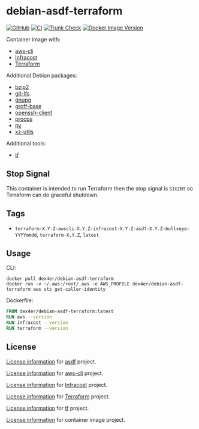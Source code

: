 # debian-asdf-terraform

[![GitHub](https://img.shields.io/github/v/tag/dex4er/docker-debian-asdf-terraform?label=GitHub)](https://github.com/dex4er/docker-debian-asdf-terraform)
[![CI](https://github.com/dex4er/docker-debian-asdf-terraform/actions/workflows/ci.yaml/badge.svg)](https://github.com/dex4er/docker-debian-asdf-terraform/actions/workflows/ci.yaml)
[![Trunk Check](https://github.com/dex4er/docker-debian-asdf-terraform/actions/workflows/trunk.yaml/badge.svg)](https://github.com/dex4er/docker-debian-asdf-terraform/actions/workflows/trunk.yaml)
[![Docker Image Version](https://img.shields.io/docker/v/dex4er/debian-asdf-terraform/latest?label=docker&logo=docker)](https://hub.docker.com/r/dex4er/debian-asdf-terraform)

Container image with:

- [aws-cli](https://github.com/aws/aws-cli)
- [Infracost](https://github.com/infracost/infracost)
- [Terraform](https://github.com/hashicorp/terraform)

Additional Debian packages:

- [bzip2](https://packages.debian.org/bullseye/bzip2)
- [git-lfs](https://packages.debian.org/bullseye/git-lfs)
- [gnupg](https://packages.debian.org/bullseye/gnupg)
- [groff-base](https://packages.debian.org/bullseye/groff-base)
- [openssh-client](https://packages.debian.org/bullseye/openssh-client)
- [procps](https://packages.debian.org/bullseye/procps)
- [pv](https://packages.debian.org/bullseye/pv)
- [xz-utils](https://packages.debian.org/bullseye/xz-utils)

Additional tools:

- [tf](https://github.com/dex4er/tf)

## Stop Signal

This container is intended to run Terraform then the stop signal is `SIGINT` so
Terraform can do graceful shutdown.

## Tags

- `terraform-X.Y.Z-awscli-X.Y.Z-infracost-X.Y.Z-asdf-X.Y.Z-bullseye-YYYYmmdd`, `terraform-X.Y.Z`, `latest`

## Usage

CLI:

```shell
docker pull dex4er/debian-asdf-terraform
docker run -v ~/.aws:/root/.aws -e AWS_PROFILE dex4er/debian-asdf-terraform aws sts get-caller-identity
```

Dockerfile:

```Dockerfile
FROM dex4er/debian-asdf-terraform:latest
RUN aws --version
RUN infracost --version
RUN terraform --version
```

## License

[License information](https://github.com/asdf-vm/asdf/blob/master/LICENSE) for
[asdf](https://asdf-vm.com/) project.

[License information](https://github.com/aws/aws-cli/blob/develop/LICENSE.txt)
for [aws-cli](https://github.com/aws/aws-cli) project.

[License
information](https://github.com/infracost/infracost/blob/master/LICENSE) for
[Infracost](https://github.com/infracost/infracost) project.

[License
information](https://github.com/hashicorp/terraform/blob/main/LICENSE) for
[Terraform](https://github.com/hashicorp/terraform) project.

[License
information](https://github.com/dex4er/tf/blob/main/LICENSE) for
[tf](https://github.com/dex4er/tf) project.

[License
information](https://github.com/dex4er/docker-debian-asdf-terraform/blob/main/LICENSE) for
container image project.
